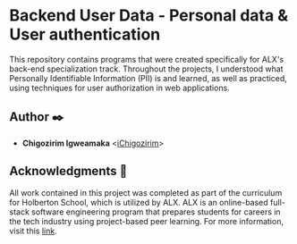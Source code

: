 # Backend User Data - Personal data & User authentication

This repository contains programs that were created specifically for ALX's back-end specialization track. Throughout the projects, I understood what Personally Identifiable Information (PII) is and learned, as well as practiced, using techniques for user authorization in web applications.

## Author :black_nib:
- **Chigozirim Igweamaka** <[iChigozirim](https://github.com/iChigozirim)>

## Acknowledgments :raised_hands:

All work contained in this project was completed as part of the curriculum for Holberton School, which is utilized by ALX. ALX is an online-based full-stack software engineering program that prepares students for careers in the tech industry using project-based peer learning. For more information, visit this [link](https://www.alxafrica.com/software-engineering).
